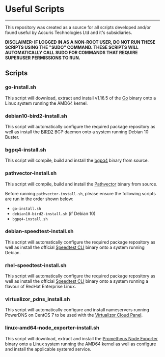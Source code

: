 # Useful Scripts
---------------------------------------------------------------------------------------------------------
This repository was created as a source for all scripts developed and/or found useful by Accuris Technologies Ltd and it's subsidiaries.

**DISCLAIMER: IF LOGGED IN AS A NON-ROOT USER, DO NOT RUN THESE SCRIPTS USING THE "SUDO" COMMAND. THESE SCRIPTS WILL AUTOMATICALLY CALL SUDO FOR COMMANDS THAT REQUIRE SUPERUSER PERMISSIONS TO RUN.**

## Scripts
### go-install.sh
This script will download, extract and install v1.16.5 of the [Go](https://golang.org/) binary onto a Linux system running the AMD64 kernel.

### debian10-bird2-install.sh
This script will automatically configure the required package repository as well as install the [BIRD2](https://bird.network.cz/) BGP daemon onto a system running Debian 10 Buster.

### bgpq4-install.sh
This script will compile, build and install the [bgpq4](https://github.com/bgp/bgpq4) binary from source.

### pathvector-install.sh
This script will compile, build and install the [Pathvector](https://pathvector.io) binary from source.

Before running `pathvector-install.sh`, please ensure the following scripts are run in the order shown below:
* `go-install.sh`
* `debian10-bird2-install.sh` (if Debian 10)
* `bgpq4-install.sh`

### debian-speedtest-install.sh
This script will automatically configure the required package repository as well as install the official [Speedtest CLI](https://www.speedtest.net/apps/cli) binary onto a system running Debian.

### rhel-speedtest-install.sh
This script will automatically configure the required package repository as well as install the official [Speedtest CLI](https://www.speedtest.net/apps/cli) binary onto a system running a flavour of RedHat Enterprise Linux.

### virtualizor_pdns_install.sh
This script will automatically configure and install nameservers running PowerDNS on CentOS 7 to be used with the [Virtualizor Cloud Panel](https://www.virtualizor.com/).

### linux-amd64-node_exporter-install.sh
This script will download, extract and install the [Prometheus Node Exporter](https://github.com/prometheus/node_exporter) binary onto a Linux system running the AMD64 kernel as well as configure and install the applicable systemd service.